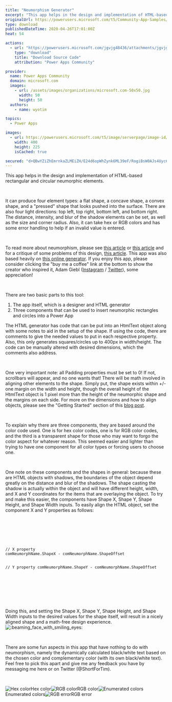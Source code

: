 ```yaml
---
title: "Neumorphism Generator"
excerpt: "This app helps in the design and implementation of HTML-based rectangular and circular neumorphic elements. It can produce four element types: a flat"
originalUrl: https://powerusers.microsoft.com/t5/Community-App-Samples/Neumorphism-Generator/td-p/539729
type: download
publishedDateTime: 2020-04-26T17:01:00Z
heat: 54

actions:
  - url: "https://powerusers.microsoft.com/jgvjg48436/attachments/jgvjg48436/AppFeedbackGallery/509/2/Neumorphism%20Generator.msapp"
    type: "download"
    title: "Download Source Code"
    attribution: "Power Apps Community"

provider:
  name: Power Apps Community
  domain: microsoft.com
  images:
    - url: /assets/images/organizations/microsoft.com-50x50.jpg
      width: 50
      height: 50
  authors:
    - name: wyotim

topics:
  - Power Apps

images:
  - url: https://powerusers.microsoft.com/t5/image/serverpage/image-id/180100i527A243A242BE7BB/image-size/large?v=1.0&px=999
    width: 400
    height: 225
    isCached: true

secured: "d+QBwYZiZhEmrnkaZLMEiZH/E24d6opWhZynk6ML39eF/RogiBsW0AJs4Uyc6drUM1xb2moZGRZCaEZ8wZY2h8SDq9OYMY69pa10O5Rd3mmwpmW86Oqi5Nfb2yeua1PNkyIFqvAJiMmqHnNxGffPZwv1oazVI0GZvcN0z02+WZ5WD3SDWRti/lH+TlP/1NBZr4LHX/bNz82oOZnrhYZ94J1Z2YHvmtJUgMgMGOYGTH1wSHMvQxwM47NPH5dVMJNaELon7t4FT5IDKo/wLQoP6LNjovBxh4l/XkOPzhw4Mije7cEBnFVfMe9QLRaG5L6ayZKGL4GAh2ph97F60ksdYP0k4HnM+UBLanzl7vKrubsKNzRpPIqvNTJiESjMiDeg6xKkcR5iTpwKGslnyPxkobgFhN/C2M7BOtuAtLc/qLAFGbLoC7loEb/pl0wHHVhf;sFr/NQG147+sgH+Spso3sQ=="
---
```

<p>This app helps in the design and implementation of HTML-based rectangular and circular neumorphic elements.</p>
<p>&nbsp;</p>
<p>It can produce four element types: a flat shape, a concave shape, a convex shape, and a "pressed" shape that looks pushed into the surface. There are also four light directions: top left, top right, bottom left, and bottom right. The distance, intensity, and blur of the shadow elements can be set, as well as the size and corner radius. Also, it can take hex or RGB colors and has some error handling to help if an invalid value is entered.&nbsp;</p>
<p>&nbsp;</p>
<p>To read more about neumorphism, please see <a href="https://css-tricks.com/neumorphism-and-css/" target="_self" rel="nofollow noopener noreferrer">this article</a> or <a href="https://uxdesign.cc/neumorphism-in-user-interfaces-b47cef3bf3a6" target="_self" rel="nofollow noopener noreferrer">this article</a> and for a critique of some problems of this design, <a href="https://uxdesign.cc/neumorphism-the-zombie-trend-88cff23de46b" target="_self" rel="nofollow noopener noreferrer">this article</a>. This app was also based heavily on <a href="https://neumorphism.io/" target="_self" rel="nofollow noopener noreferrer">this online generator</a>. If you enjoy this app, please consider clicking the "buy me a coffee" link at the bottom to show the creator who inspired it,&nbsp;Adam Giebl (<a href="https://www.instagram.com/adamgiebl.io/" target="_self" rel="nofollow noopener noreferrer">Instagram</a> / <a href="https://twitter.com/adam_giebl" target="_self" rel="nofollow noopener noreferrer">Twitter</a>), some appreciation!</p>
<p>&nbsp;</p>
<p>There are two basic parts to this tool:</p>
<ol>
<li>The app itself, which is a designer and HTML generator</li>
<li>Three components that can be used to insert neumorphic rectangles and circles into a Power App</li>
</ol>
<p>The HTML generator has code that can be put into an HtmlText object along with some notes to aid in the setup of the shape. If using the code, there are comments to give the needed values to put in each respective property. Also, this only generates squares/circles up to 400px in width/height. The code can be manually altered with desired dimensions, which the comments also address.</p>
<p>&nbsp;</p>
<p>One very important note: all Padding properties must be set to 0! If not, scrollbars will appear, and no one wants that! There will be math involved in aligning other elements to the shape. Simply put, the shape exists within +/- one margin on the width and height, though the overall height of the HtmlText object is 1 pixel more than the height of the neumorphic shape and the margins on each side. For more on the dimensions and how to align objects, please see the "Getting Started" section of this <a href="https://powerusers.microsoft.com/t5/News-Announcements/Using-layered-html-box-shadows-to-create-a-sense-of-depth/ba-p/415661" target="_self">blog post</a>.</p>
<p>&nbsp;</p>
<p>To explain why there are three components, they are based around the color code used. One is for hex color codes, one is for RGB color codes, and the third is a transparent shape for those who may want to forgo the color aspect for whatever reason. This seemed easier and lighter than trying to have one component for all color types or forcing users to choose one.&nbsp;</p>
<p>&nbsp;</p>
<p>One note on these components and the shapes in general: because these are HTML objects with shadows, the boundaries of the object depend greatly on the distance and blur of the shadows. The shape casting the shadow is actually within the object and will have different height, width, and X and Y coordinates for the items that are overlaying the object. To try and make this easier, the components have Shape X, Shape Y, Shape Height, and Shape Width inputs. To easily align the HTML object, set the component X and Y properties as follows:</p>
<p>&nbsp;</p>
<p>&nbsp;</p>
<p>&nbsp;</p>
<pre class="lia-code-sample language-csharp"><code>// X property
comNeumorphName.ShapeX - comNeumorphName.ShapeOffset

// Y property
comNeumorphName.ShapeY - comNeumorphName.ShapeOffset
</code></pre>
<p>&nbsp;</p>
<p>&nbsp;</p>
<p>&nbsp;</p>
<p>Doing this, and setting the Shape X, Shape Y, Shape Height, and Shape Width inputs to the desired values for the shape itself, will result in a nicely aligned shape and a math-free design experience.&nbsp;<img class="lia-deferred-image lia-image-emoji" src="/html/emoticons/1f601.png" alt=":beaming_face_with_smiling_eyes:" title=":beaming_face_with_smiling_eyes:"></p>
<p>&nbsp;</p>
<p>There are some fun aspects in this app that have nothing to do with neumorphism, namely the dynamically calculated black/white text based on the chosen color and complementary color (with its own black/white text). Feel free to pick this apart and give me any feedback you have by messaging me here or on Twitter (@ShortForTim).&nbsp;</p>
<p>&nbsp;</p>
<p><span class="lia-inline-image-display-wrapper lia-image-align-inline" image-alt="NeumorphAppHex.png" style="width: 400px;"><img src="https://powerusers.microsoft.com/t5/image/serverpage/image-id/137126i1BCC034D58F472BC/image-size/medium?v=1.0&amp;px=400" title="NeumorphAppHex.png" alt="Hex color" li-image-url="https://powerusers.microsoft.com/t5/image/serverpage/image-id/137126i1BCC034D58F472BC?v=1.0" li-image-display-id="'137126i1BCC034D58F472BC'" li-message-uid="'539729'" li-messages-message-image="true" li-bindable="" class="lia-media-image" tabindex="0" li-bypass-lightbox-when-linked="true" li-use-hover-links="false"><span class="lia-inline-image-caption" onclick="event.preventDefault();">Hex color</span></span><span class="lia-inline-image-display-wrapper lia-image-align-inline" image-alt="NeumorphAppRGB.png" style="width: 400px;"><img src="https://powerusers.microsoft.com/t5/image/serverpage/image-id/137127i45E2A4C484C49611/image-size/medium?v=1.0&amp;px=400" title="NeumorphAppRGB.png" alt="RGB color" li-image-url="https://powerusers.microsoft.com/t5/image/serverpage/image-id/137127i45E2A4C484C49611?v=1.0" li-image-display-id="'137127i45E2A4C484C49611'" li-message-uid="'539729'" li-messages-message-image="true" li-bindable="" class="lia-media-image" tabindex="0" li-bypass-lightbox-when-linked="true" li-use-hover-links="false"><span class="lia-inline-image-caption" onclick="event.preventDefault();">RGB color</span></span><span class="lia-inline-image-display-wrapper lia-image-align-inline" image-alt="NeumorphAppColors.png" style="width: 400px;"><img src="https://powerusers.microsoft.com/t5/image/serverpage/image-id/137128i764A720193DF359D/image-size/medium?v=1.0&amp;px=400" title="NeumorphAppColors.png" alt="Enumerated colors" li-image-url="https://powerusers.microsoft.com/t5/image/serverpage/image-id/137128i764A720193DF359D?v=1.0" li-image-display-id="'137128i764A720193DF359D'" li-message-uid="'539729'" li-messages-message-image="true" li-bindable="" class="lia-media-image" tabindex="0" li-bypass-lightbox-when-linked="true" li-use-hover-links="false"><span class="lia-inline-image-caption" onclick="event.preventDefault();">Enumerated colors</span></span><span class="lia-inline-image-display-wrapper lia-image-align-inline" image-alt="NeumorphAppRGBError.png" style="width: 400px;"><img src="https://powerusers.microsoft.com/t5/image/serverpage/image-id/137129iB321F0D43227A11F/image-size/medium?v=1.0&amp;px=400" title="NeumorphAppRGBError.png" alt="RGB error" li-image-url="https://powerusers.microsoft.com/t5/image/serverpage/image-id/137129iB321F0D43227A11F?v=1.0" li-image-display-id="'137129iB321F0D43227A11F'" li-message-uid="'539729'" li-messages-message-image="true" li-bindable="" class="lia-media-image" tabindex="0" li-bypass-lightbox-when-linked="true" li-use-hover-links="false"><span class="lia-inline-image-caption" onclick="event.preventDefault();">RGB error</span></span></p>

